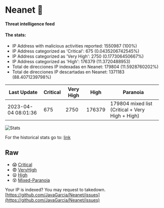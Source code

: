# Neanet :hocho:
#### Threat intelligence feed
#### The stats:

- IP Address with malicious activities reported: 1550987 (100%)
- IP Address categorized as 'Critical':  675 (0.0435206742545%)
- IP Address categorized as 'Very High':  2750 (0.177306450667%)
- IP Address categorized as 'High':  176379 (11.3720488953)
- Total de direcciones IP indexadas en Neanet:  179804 (11.5928760202%)
- Total de direcciones IP descartadas en Neanet:  1371183 (88.4071239798%)

| Last Update | Critical | Very High | High | Paranoia |
| --- | --- | --- | --- | --- |
| 2023-04-04 08:01:36 | 675 | 2750 | 176379 | 179804 mixed list (Critical + Very High + High)|

![Stats](https://docs.google.com/spreadsheets/d/e/2PACX-1vSnaNMIXVabIpDJjufMlzH7poXnshF3mgd8Is1g9ytUEzVsP5my4Trn8f-xkoLLQ38xpL3HtmUexLo6/pubchart?oid=501124687&format=image)

For the historical stats go to: [link](/stats.csv)
## Raw
- :scream: [Critical](https://raw.githubusercontent.com/JavaGarcia/Neanet/master/blacklists/neanet_critical.txt)
- :fearful: [VeryHigh](https://raw.githubusercontent.com/JavaGarcia/Neanet/master/blacklists/neanet_veryHigh.txtt)
- :frowning: [High](https://raw.githubusercontent.com/JavaGarcia/Neanet/master/blacklists/neanet_high.txt)
- :dizzy_face: [Mixed-Paranoia](https://raw.githubusercontent.com/JavaGarcia/Neanet/master/blacklists/neanet_all.txt)


Your IP is indexed? You may request to takedown. [https://github.com/JavaGarcia/Neanet/issues](https://github.com/JavaGarcia/Neanet/issues)








































































































































































































































































































































































































































































































































































































































































































































































































































































































































































































































































































































































































































































































































































































































































































































































































































































































































































































































































































































































































































































































































































































































































































































































































































































































































































































































































































































































































































































































































































































































































































































































































































































































































































































































































































































































































































































































































































































































































































































































































































































































































































































































































































































































































































































































































































































































































































































































































































































































































































































































































































































































































































































































































































































































































































































































































































































































































































































































































































































































































































































































































































































































































































































































































































































































































































































































































































































































































































































































































































































































































































































































































































































































































































































































































































































































































































































































































































































































































































































































































































































































































































































































































































































































































































































































































































































































































































































































































































































































































































































































































































































































































































































































































































































































































































































































































































































































































































































































































































































































































































































































































































































































































































































































































































































































































































